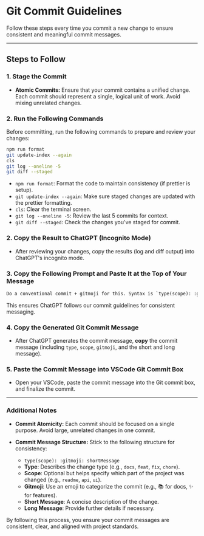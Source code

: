 # Git Commit Guidelines

Follow these steps every time you commit a new change to ensure consistent and meaningful commit messages.

---

## Steps to Follow

### 1. Stage the Commit

- **Atomic Commits:** Ensure that your commit contains a unified change. Each commit should represent a single, logical unit of work. Avoid mixing unrelated changes.

### 2. Run the Following Commands

Before committing, run the following commands to prepare and review your changes:

```bash
npm run format
git update-index --again
cls
git log --oneline -5
git diff --staged
```

- `npm run format`: Format the code to maintain consistency (if prettier is setup).
- `git update-index --again`: Make sure staged changes are updated with the prettier formatting.
- `cls`: Clear the terminal screen.
- `git log --oneline -5`: Review the last 5 commits for context.
- `git diff --staged`: Check the changes you've staged for commit.

### 2. Copy the Result to ChatGPT (Incognito Mode)

- After reviewing your changes, copy the results (log and diff output) into ChatGPT's incognito mode.

### 3. Copy the Following Prompt and Paste It at the Top of Your Message

```txt
Do a conventional commit + gitmoji for this. Syntax is `type(scope): :gitmoji: shortMessage\n\nlongMessage`. Use consistent present verb tense. Avoid redundancy in subject line. Warn me if the current diff necessitates large and vague commit messages in the subject line. Use more descriptive scope for small changes.
```

This ensures ChatGPT follows our commit guidelines for consistent messaging.

### 4. Copy the Generated Git Commit Message

- After ChatGPT generates the commit message, **copy** the commit message (including `type`, `scope`, `gitmoji`, and the short and long message).

### 5. Paste the Commit Message into VSCode Git Commit Box

- Open your VSCode, paste the commit message into the Git commit box, and finalize the commit.

---

### Additional Notes

- **Commit Atomicity:** Each commit should be focused on a single purpose. Avoid large, unrelated changes in one commit.
- **Commit Message Structure:** Stick to the following structure for consistency:

  - `type(scope): :gitmoji: shortMessage`
  - **Type**: Describes the change type (e.g., `docs`, `feat`, `fix`, `chore`).
  - **Scope**: Optional but helps specify which part of the project was changed (e.g., `readme`, `api`, `ui`).
  - **Gitmoji**: Use an emoji to categorize the commit (e.g., 📚 for docs, ✨ for features).
  - **Short Message**: A concise description of the change.
  - **Long Message**: Provide further details if necessary.

By following this process, you ensure your commit messages are consistent, clear, and aligned with project standards.
